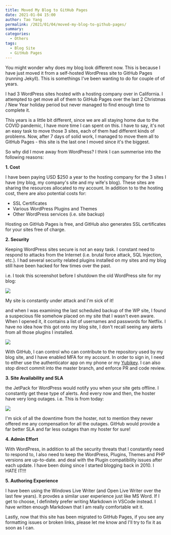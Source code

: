 ```yaml
---
title: Moved My Blog to GitHub Pages
date: 2021-01-04 15:00
author: Tao Yang
permalink: /2021/01/04/moved-my-blog-to-github-pages/
summary: 
categories:
  - Others
tags:
  - Blog Site
  - GitHub Pages
---
```


You might wonder why does my blog look different now. This is because I have just moved it from a self-hosted WordPress site to GitHub Pages (running Jekyll). This is somethings I've been wanting to do for couple of of years.

I had 3 WordPress sites hosted with a hosting company over in California. I attempted to get move all of them to GitHub Pages over the last 2 Christmas / New Year holiday period but never managed to find enough time to complete it. 

This years is a little bit different, since we are all staying home due to the COVID pandemic, I have more time I can spent on this. I have to say, it's not an easy task to move those 3 sites, each of them had different kinds of problems. Now, after 7 days of solid work, I managed to move them all to GitHub Pages - this site is the last one I moved since it's the biggest.

So why did I move away from WordPress? I think I can summerise into the following reasons:

**1. Cost**

I have been paying USD $250 a year to the hosting company for the 3 sites I have (my blog, my company's site and my wife's blog). These sites are sharing the resources allocated to my account. In addition to to the hosting cost, there are also potential costs for:

* SSL Certificates
* Various WordPress Plugins and Themes
* Other WordPress services (i.e. site backup)

Hosting on GitHub Pages is free, and GitHub also generates SSL certificates for your sites free of charge.

**2. Security**

Keeping WordPress sites secure is not an easy task. I constant need to respond to attacks from the Internet (i.e. brutal force attack, SQL Injection, etc.). I had several security related plugins installed on my sites and my blog still have been hacked for few times over the past.

i.e. I took this screenshot before I shutdown the old WordPress site for my blog:

![](../../../../assets/images/2021/01/image1.png)

My site is constantly under attack and I'm sick of it!

and when I was examining the last scheduled backup of the WP site, I found a suspecious file somehow placed on my site that I wasn't even aware. When I opened it, it contains a list of usernames and passwords for Netflix. I have no idea how this got onto my blog site, I don't recall seeing any alerts from all those plugins I installed.

![](../../../../assets/images/2021/01/image2.png)

With GitHub, I can control who can contribute to the repository used by my blog site, and I have enabled MFA for my account. In order to sign in, I need to either use the authenticator app on my phone or my [Yubikey](https://www.yubico.com/). I can also stop direct commit into the master branch, and enforce PR and code review.

**3. Site Availability and SLA**

the JetPack for WordPress would notify you when your site gets offline. I constantly get these type of alerts. And every now and then, the hoster have very long outages. i.e. This is from today:

![](../../../../assets/images/2021/01/image3.png)

I'm sick of all the downtime from the hoster, not to mention they never offered me any compensation for all the outages. GitHub would provide a far better SLA and far less outages than my hoster for sure!

**4. Admin Effort**

With WordPress, in addition to all the security threats that I constantly need to respond to, I also need to keep the WordPress, Plugins, Themes and PHP versions are up-to-date. and deal with the Plugin compatibility issues after each update. I have been doing since I started blogging back in 2010. I HATE IT!!!

**5. Authoring Experience**

I have been using the Windows Live Writer (and Open Live Writer over the last few years). It provdes a similar user experience just like MS Word. If I get to choose, I definitely prefer writing Markdown in VSCode instead. I have written enough Markdown that I am really comfortable wit it.

Lastly, now that this site has been migrated to GitHub Pages, if you see any formatting issues or broken links, please let me know and I'll try to fix it as soon as I can.